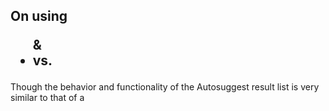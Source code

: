 ## On using <UL /> & <LI /> vs. <Datalist /> & <Option />

Though the behavior and functionality of the Autosuggest result list is very similar to that of a <datalist />, there are some clashing requirements, none bigger than <datalist /> being a list of options that are "pre-defined" vs. the server-side fetched list items that're currently in use... Plus, generally, there's much more control over a custom data list component, like the one developed here... In conclusion, <datalist /> will be much more useful for different purposes.
